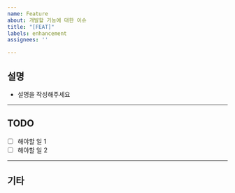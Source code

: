 ```yaml
---
name: Feature
about: 개발할 기능에 대한 이슈
title: "[FEAT]"
labels: enhancement
assignees: ''

---
```


## 설명
 - 설명을 작성해주세요

***
## TODO
 - [ ] 해야할 일 1
 - [ ] 해야할 일 2

***
## 기타
